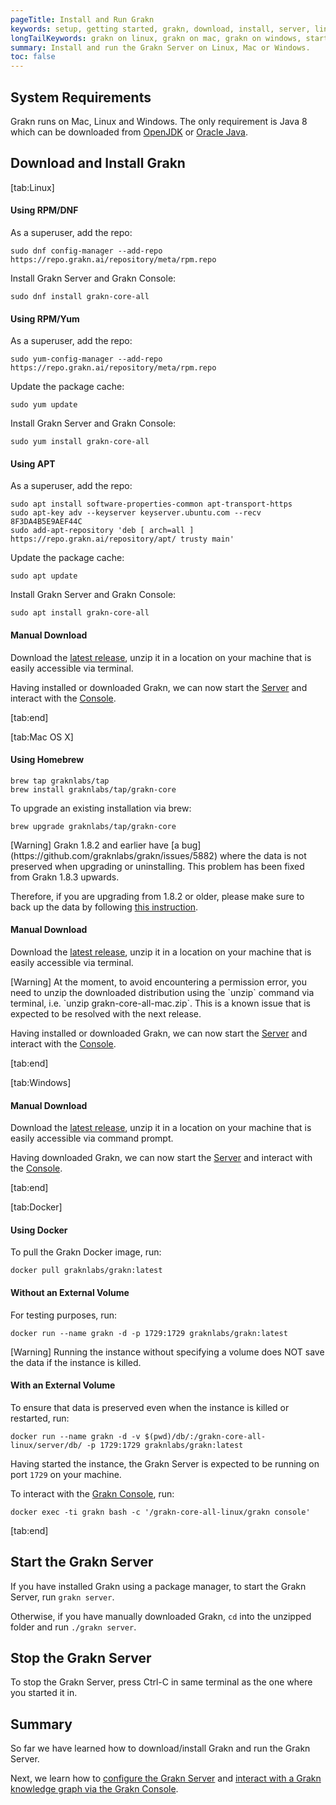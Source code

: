 ```yaml
---
pageTitle: Install and Run Grakn
keywords: setup, getting started, grakn, download, install, server, linux, mac, windows, docker
longTailKeywords: grakn on linux, grakn on mac, grakn on windows, start grakn server
summary: Install and run the Grakn Server on Linux, Mac or Windows.
toc: false
---
```


## System Requirements
Grakn runs on Mac, Linux and Windows. The only requirement is Java 8 which can be downloaded from [OpenJDK](http://openjdk.java.net/install/) or [Oracle Java](https://www.oracle.com/technetwork/java/javase/downloads/jdk8-downloads-2133151.html).

## Download and Install Grakn

<div class="tabs light">
[tab:Linux]
  
#### Using RPM/DNF

As a superuser, add the repo:
```
sudo dnf config-manager --add-repo https://repo.grakn.ai/repository/meta/rpm.repo
```

Install Grakn Server and Grakn Console:
```
sudo dnf install grakn-core-all
```


#### Using RPM/Yum

As a superuser, add the repo:
```
sudo yum-config-manager --add-repo https://repo.grakn.ai/repository/meta/rpm.repo
```

Update the package cache:
```
sudo yum update
```

Install Grakn Server and Grakn Console:
```
sudo yum install grakn-core-all
```

#### Using APT

As a superuser, add the repo:
```
sudo apt install software-properties-common apt-transport-https
sudo apt-key adv --keyserver keyserver.ubuntu.com --recv 8F3DA4B5E9AEF44C
sudo add-apt-repository 'deb [ arch=all ] https://repo.grakn.ai/repository/apt/ trusty main'
```

Update the package cache:
```
sudo apt update
```

Install Grakn Server and Grakn Console:
```
sudo apt install grakn-core-all
```

#### Manual Download

Download the [latest release](https://grakn.ai/download?os=linux#core), unzip it in a location on your machine that is easily accessible via terminal.

Having installed or downloaded Grakn, we can now start the [Server](#start-the-grakn-server) and interact with the [Console](../02-running-grakn/02-console.md).

[tab:end]

[tab:Mac OS X]

#### Using Homebrew
```
brew tap graknlabs/tap
brew install graknlabs/tap/grakn-core
```

To upgrade an existing installation via brew:
```
brew upgrade graknlabs/tap/grakn-core
```

<div class="note">
[Warning]
Grakn 1.8.2 and earlier have [a bug](https://github.com/graknlabs/grakn/issues/5882) where the data is not preserved when upgrading or uninstalling. This problem has been fixed from Grakn 1.8.3 upwards.

Therefore, if you are upgrading from 1.8.2 or older, please make sure to back up the data by following [this instruction](http://dev.grakn.ai/docs/management/migration-and-backup#upgrading-grakn-with-homebrew).
</div>

#### Manual Download
Download the [latest release](https://grakn.ai/download?os=mac_os_x#core), unzip it in a location on your machine that is easily accessible via terminal.

<div class="note">
[Warning]
At the moment, to avoid encountering a permission error, you need to unzip the downloaded distribution using the `unzip` command via terminal, i.e. `unzip grakn-core-all-mac.zip`. This is a known issue that is expected to be resolved with the next release.
</div>


Having installed or downloaded Grakn, we can now start the [Server](#start-the-grakn-server) and interact with the [Console](../02-running-grakn/02-console.md).

[tab:end]

[tab:Windows]

#### Manual Download
Download the [latest release](https://grakn.ai/download?os=windows#core), unzip it in a location on your machine that is easily accessible via command prompt.

Having downloaded Grakn, we can now start the [Server](#start-the-grakn-server) and interact with the [Console](../02-running-grakn/02-console.md).

[tab:end]


[tab:Docker]

#### Using Docker

To pull the Grakn Docker image, run:

```
docker pull graknlabs/grakn:latest
```

#### Without an External Volume

For testing purposes, run:
```
docker run --name grakn -d -p 1729:1729 graknlabs/grakn:latest
```

<div class="note">
[Warning]
Running the instance without specifying a volume does NOT save the data if the instance is killed.
</div>

#### With an External Volume

To ensure that data is preserved even when the instance is killed or restarted, run:

```
docker run --name grakn -d -v $(pwd)/db/:/grakn-core-all-linux/server/db/ -p 1729:1729 graknlabs/grakn:latest
```

Having started the instance, the Grakn Server is expected to be running on port `1729` on your machine.

To interact with the [Grakn Console](../02-running-grakn/02-console.md), run:

```
docker exec -ti grakn bash -c '/grakn-core-all-linux/grakn console'
```
[tab:end]
</div>

## Start the Grakn Server
If you have installed Grakn using a package manager, to start the Grakn Server, run `grakn server`.

Otherwise, if you have manually downloaded Grakn, `cd` into the unzipped folder and run `./grakn server`.

## Stop the Grakn Server
To stop the Grakn Server, press Ctrl-C in same terminal as the one where you started it in.


## Summary
So far we have learned how to download/install Grakn and run the Grakn Server.

Next, we learn how to [configure the Grakn Server](../02-running-grakn/03-configuration.md) and [interact with a Grakn knowledge graph via the Grakn Console](../02-running-grakn/02-console.md).
